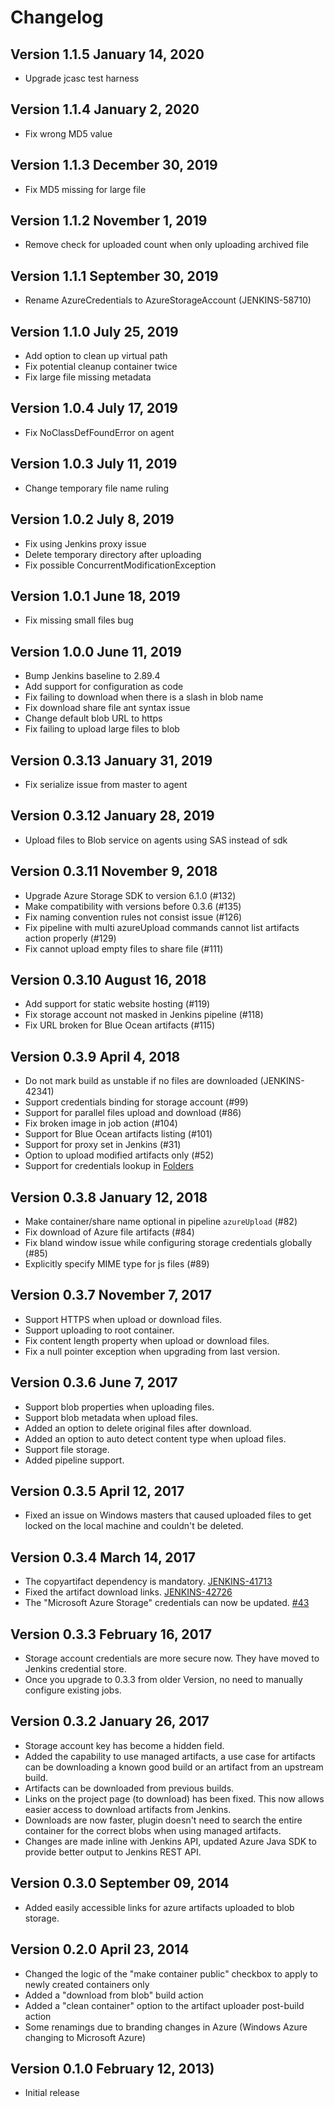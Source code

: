 Changelog
=========

Version 1.1.5 January 14, 2020
---------------------------
- Upgrade jcasc test harness 

Version 1.1.4 January 2, 2020
---------------------------
- Fix wrong MD5 value

Version 1.1.3 December 30, 2019
---------------------------
- Fix MD5 missing for large file

Version 1.1.2 November 1, 2019
---------------------------
- Remove check for uploaded count when only uploading archived file

Version 1.1.1 September 30, 2019
---------------------------
- Rename AzureCredentials to AzureStorageAccount (JENKINS-58710)

Version 1.1.0 July 25, 2019
---------------------------
- Add option to clean up virtual path
- Fix potential cleanup container twice
- Fix large file missing metadata

Version 1.0.4 July 17, 2019
---------------------------
- Fix NoClassDefFoundError on agent

Version 1.0.3 July 11, 2019
---------------------------
- Change temporary file name ruling

Version 1.0.2 July 8, 2019
---------------------------
- Fix using Jenkins proxy issue
- Delete temporary directory after uploading
- Fix possible ConcurrentModificationException

Version 1.0.1 June 18, 2019
---------------------------
- Fix missing small files bug

Version 1.0.0 June 11, 2019
---------------------------
- Bump Jenkins baseline to 2.89.4
- Add support for configuration as code
- Fix failing to download when there is a slash in blob name
- Fix download share file ant syntax issue
- Change default blob URL to https
- Fix failing to upload large files to blob

Version 0.3.13 January 31, 2019
---------------------------
- Fix serialize issue from master to agent

Version 0.3.12 January 28, 2019
---------------------------
- Upload files to Blob service on agents using SAS instead of sdk

Version 0.3.11 November 9, 2018
---------------------------
- Upgrade Azure Storage SDK to version 6.1.0 (#132)
- Make compatibility with versions before 0.3.6 (#135)
- Fix naming convention rules not consist issue (#126)
- Fix pipeline with multi azureUpload commands cannot list artifacts action properly (#129)
- Fix cannot upload empty files to share file (#111)


Version 0.3.10 August 16, 2018
---------------------------
- Add support for static website hosting (#119)
- Fix storage account not masked in Jenkins pipeline (#118)
- Fix URL broken for Blue Ocean artifacts (#115)

Version 0.3.9 April 4, 2018
---------------------------
- Do not mark build as unstable if no files are downloaded (JENKINS-42341)
- Support credentials binding for storage account (#99)
- Support for parallel files upload and download (#86)
- Fix broken image in job action (#104)
- Support for Blue Ocean artifacts listing (#101)
- Support for proxy set in Jenkins (#31)
- Option to upload modified artifacts only (#52)
- Support for credentials lookup in [Folders](https://plugins.jenkins.io/cloudbees-folder)

Version 0.3.8 January 12, 2018
------------------------------
- Make container/share name optional in pipeline `azureUpload` (#82)
- Fix download of Azure file artifacts (#84)
- Fix bland window issue while configuring storage credentials globally (#85)
- Explicitly specify MIME type for js files (#89)

Version 0.3.7 November 7, 2017
-----------------------------
- Support HTTPS when upload or download files.
- Support uploading to root container.
- Fix content length property when upload or download files.
- Fix a null pointer exception when upgrading from last version.

Version 0.3.6 June 7, 2017
-----------------------------
- Support blob properties when uploading files.
- Support blob metadata when upload files.
- Added an option to delete original files after download.
- Added an option to auto detect content type when upload files.
- Support file storage.
- Added pipeline support.

Version 0.3.5 April 12, 2017
-----------------------------
- Fixed an issue on Windows masters that caused uploaded files to get locked on the local machine and couldn't be deleted.

Version 0.3.4 March 14, 2017
-----------------------------
- The copyartifact dependency is mandatory. [JENKINS-41713](https://issues.jenkins-ci.org/browse/JENKINS-41713)
- Fixed the artifact download links. [JENKINS-42726](https://issues.jenkins-ci.org/browse/JENKINS-42726)
- The "Microsoft Azure Storage" credentials can now be updated. [#43](https://github.com/jenkinsci/windows-azure-storage-plugin/issues/43)

Version 0.3.3 February 16, 2017
-----------------------------
- Storage account credentials are more secure now. They have moved to Jenkins credential store.
- Once you upgrade to 0.3.3 from older Version, no need to manually configure existing jobs.

Version 0.3.2 January 26, 2017
-----------------------------
- Storage account key has become a hidden field.
- Added the capability to use managed artifacts, a use case for artifacts can be downloading a known good build or an artifact from an upstream build.
- Artifacts can be downloaded from previous builds.
- Links on the project page (to download) has been fixed. This now allows easier access to download artifacts from Jenkins.
- Downloads are now faster, plugin doesn't need to search the entire container for the correct blobs when using managed artifacts.
- Changes are made inline with Jenkins API, updated Azure Java SDK to provide better output to Jenkins REST API.

Version 0.3.0 September 09, 2014
-----------------------------
- Added easily accessible links for azure artifacts uploaded to blob storage.

Version 0.2.0 April 23, 2014
----------------------------
- Changed the logic of the "make container public" checkbox to apply to newly created containers only
- Added a "download from blob" build action
- Added a "clean container" option to the artifact uploader post-build action
- Some renamings due to branding changes in Azure (Windows Azure changing to Microsoft Azure)

Version 0.1.0 February 12, 2013)
--------------------------------
 - Initial release
